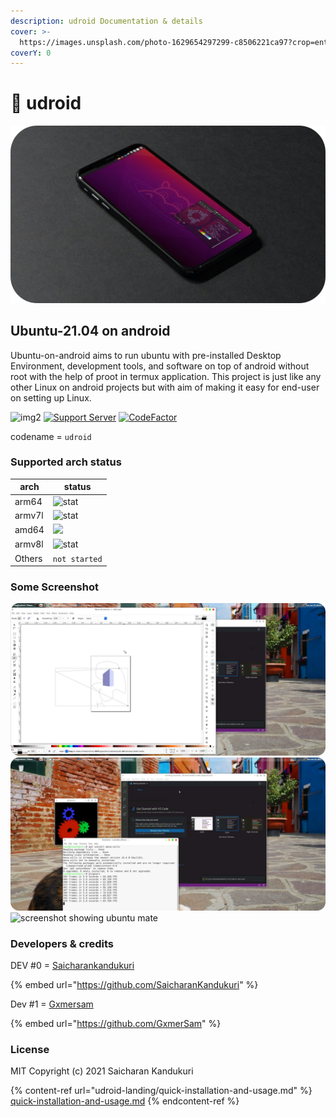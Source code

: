 ```yaml
---
description: udroid Documentation & details
cover: >-
  https://images.unsplash.com/photo-1629654297299-c8506221ca97?crop=entropy&cs=srgb&fm=jpg&ixid=MnwxOTcwMjR8MHwxfHNlYXJjaHw0fHxsaW51eHxlbnwwfHx8fDE2MzU4NTk1Njc&ixlib=rb-1.2.1&q=85
coverY: 0
---
```


# 🐧 udroid

![a rendered image showing udroid ubuntu mate desktop environment running on smartphone](<.gitbook/assets/intro_main.png>)

## Ubuntu-21.04 on android

Ubuntu-on-android aims to run ubuntu with pre-installed Desktop Environment, development tools, and software on top of android without root with the help of proot in termux application. This project is just like any other Linux on android projects but with aim of making it easy for end-user on setting up Linux.

![img2](https://badges.frapsoft.com/os/v1/open-source.svg?v=103) [![Support Server](https://img.shields.io/discord/892727774828199976?color=blue\&label=join%20%23udroid\&logo=discord\&logoColor=white\&style=for-the-badge)](https://discord.gg/h7wZ9BfbU9) [![CodeFactor](https://www.codefactor.io/repository/github/randomcoderorg/ubuntu-on-android/badge)](https://www.codefactor.io/repository/github/randomcoderorg/ubuntu-on-android)

codename = `udroid`

### Supported arch status

| arch   | status                                                              |
| ------ | ------------------------------------------------------------------- |
| arm64  | ![stat](https://img.shields.io/badge/-installable-brightgreen)      |
| armv7l | ![stat](https://img.shields.io/badge/-installable-brightgreen)      |
| amd64  | ![](https://img.shields.io/badge/-inprogress-blue)                  |
| armv8l | ![stat](https://img.shields.io/badge/-partially%20supported-orange) |
| Others | `not started`                                                       |

### Some Screenshot

![screenshot showing udroid with pre-installed xfce4 using libreoffice draw app](.gitbook/assets/three.png) ![screenshot showing udroid with pre-installed xfce4 using vscode and glxgeras running](<.gitbook/assets/four (1).png>) ![screenshot showing ubuntu mate](<.gitbook/assets/IMG\_20211014\_084106 (1).jpg>)

### Developers & credits

DEV #0 = [Saicharankandukuri](https://github.com/SaicharanKandukuri)

{% embed url="https://github.com/SaicharanKandukuri" %}

Dev #1 = [Gxmersam](https://github.com/GxmerSam)

{% embed url="https://github.com/GxmerSam" %}

### License

MIT Copyright (c) 2021 Saicharan Kandukuri

{% content-ref url="udroid-landing/quick-installation-and-usage.md" %}
[quick-installation-and-usage.md](udroid-landing/quick-installation-and-usage.md)
{% endcontent-ref %}
